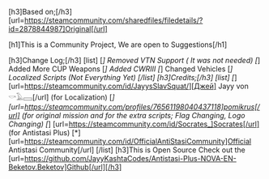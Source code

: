 [h3]Based on;[/h3] [url=https://steamcommunity.com/sharedfiles/filedetails/?id=2878844987]Original[/url]

[h1]This is a Community Project, We are open to Suggestions[/h1]

[h3]Change Log;[/h3]
[list]
[*] Removed VTN Support ( It was not needed)
[*] Added More CUP Weapons
[*] Added CWRIII
[*] Changed Vehicles
[*] Localized Scripts (Not Everything Yet)
[/list]
[h3]Credits;[/h3]
[list]
[*] [url=https://steamcommunity.com/id/JayysSlavSquat/][Джей] Jayy von 𓎡𓄿𓈙[/url] (for Localization)
[*] [url=https://steamcommunity.com/profiles/76561198040437118]pomikrus[/url] (for original mission and for the extra scripts; Flag Changing, Logo Changing)
[*] [url=https://steamcommunity.com/id/Socrates_]Socrates[/url] (for Antistasi Plus)
[*] [url=https://steamcommunity.com/id/OfficialAntiStasiCommunity]Official Antistasi Community[/url]
[/list]
[h3]This is Open Source Check out the [url=https://github.com/JayyKashtaCodes/Antistasi-Plus-NOVA-EN-Beketov.Beketov]Github[/url][/h3]

